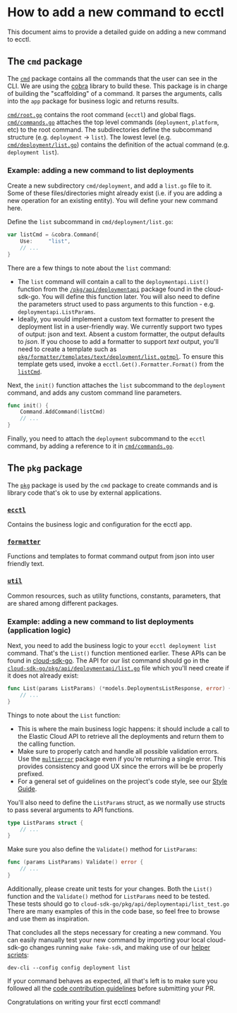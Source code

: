 # How to add a new command to ecctl

This document aims to provide a detailed guide on adding a new command to ecctl.

## The `cmd` package

The [`cmd`](../cmd) package contains all the commands that the user can see in the CLI. We are using the [cobra](https://github.com/spf13/cobra)
library to build these. This package is in charge of building the "scaffolding" of a command. It parses the arguments, calls
into the `app` package for business logic and returns results.

[`cmd/root.go`](../cmd/root.go) contains the root command (`ecctl`) and global flags.
[`cmd/commands.go`](../cmd/commands.go) attaches the top level commands (`deployment`, `platform`, etc) to the root command.
The subdirectories define the subcommand structure (e.g. `deployment` -> `list`). The lowest level
(e.g. [`cmd/deployment/list.go`](../cmd/deployment/list.go)) contains the definition of the actual command
(e.g. `deployment list`).

### Example: adding a new command to list deployments

Create a new subdirectory `cmd/deployment`, and add a `list.go` file to it. Some of these files/directories
might already exist (i.e. if you are adding a new operation for an existing entity). You will define your new command here.

Define the `list` subcommand in `cmd/deployment/list.go`:

```go
var listCmd = &cobra.Command{
    Use:     "list",
    // ...
}
```

There are a few things to note about the `list` command:

- The `list` command will contain a call to the `deploymentapi.List()` function from the [`/pkg/api/deploymentapi`](https://github.com/elastic/cloud-sdk-go/tree/master/pkg/api/deploymentapi)
package found in the cloud-sdk-go. You will define this function later. You will also need to define the parameters
struct used to pass arguments to this function - e.g. `deploymentapi.ListParams`.
- Ideally, you would implement a custom text formatter to present the deployment list in a user-friendly way. We currently
support two types of output: json and text. Absent a custom formatter, the output defaults to *json*. If you choose to add
a formatter to support *text* output, you'll need to create a template such as
[`pkg/formatter/templates/text/deployment/list.gotmpl`](../pkg/formatter/templates/text/deployment/list.gotmpl). To ensure this template
gets used, invoke a `ecctl.Get().Formatter.Format()` from the  [`listCmd`](https://github.com/elastic/ecctl/blob/master/cmd/deployment/list.go#L39).

Next, the `init()` function attaches the `list` subcommand to the `deployment` command, and adds any custom
command line parameters.

```go
func init() {
    Command.AddCommand(listCmd)
    // ...
}

```

Finally, you need to attach the `deployment` subcommand to the `ecctl` command, by adding a reference to it
in [`cmd/commands.go`](../cmd/commands.go).

## The `pkg` package

The [`pkg`](../pkg) package is used by the `cmd` package to create commands and is library code that's ok to use by external applications.

### [`ecctl`](../pkg/ecctl)

Contains the business logic and configuration for the ecctl app.

### [`formatter`](../pkg/formatter)

Functions and templates to format command output from json into user friendly text.

### [`util`](../pkg/util)

Common resources, such as utility functions, constants, parameters, that are shared among different packages.

### Example: adding a new command to list deployments (application logic)

Next, you need to add the business logic to your `ecctl deployment list` command. That's the `List()`
function mentioned earlier. These APIs can be found in [cloud-sdk-go](https://github.com/elastic/cloud-sdk-go/tree/master/pkg/api).
The API for our list command should go in the [`cloud-sdk-go/pkg/api/deploymentapi/list.go`](https://github.com/elastic/cloud-sdk-go/tree/master/pkg/api/deploymentapi/list.go) file
which you'll need create if it does not already exist:

```go
func List(params ListParams) (*models.DeploymentsListResponse, error) {
    // ...
}
```

Things to note about the `List` function:

- This is where the main business logic happens: it should include a call to the Elastic Cloud API to retrieve all the
deployments and return them to the calling function.
- Make sure to properly catch and handle all possible validation errors. Use the [`multierror`](https://github.com/elastic/cloud-sdk-go/blob/master/pkg/api/deploymentapi/get.go#L46-L57)
package even if you're returning a single error. This provides consistency and good UX since the errors will be be properly prefixed.
- For a general set of guidelines on the project's code style, see our [Style Guide](https://github.com/elastic/ecctl/blob/master/developer_docs/STYLEGUIDE.md).

You'll also need to define the `ListParams` struct, as we normally use structs to pass several arguments to API functions.

```go
type ListParams struct {
    // ...
}
```

Make sure you also define the `Validate()` method for `ListParams`:

```go
func (params ListParams) Validate() error {
    // ...
}
```

Additionally, please create unit tests for your changes. Both the `List()` function and the `Validate()`
method for `ListParams` need to be tested. These tests should go to `cloud-sdk-go/pkg/api/deploymentapi/list_test.go`
There are many examples of this in the code base, so feel free to browse and use them as inspiration.

That concludes all the steps necessary for creating a new command. You can easily manually test your new command by
importing your local cloud-sdk-go changes running `make fake-sdk`, and making use of our [helper scripts](../CONTRIBUTING.md#helpers):

`dev-cli --config config deployment list`

If your command behaves as expected, all that's left is to make sure you followed all the
[code contribution guidelines](../CONTRIBUTING.md#code-contribution-guidelines) before submitting your PR.

Congratulations on writing your first ecctl command!
